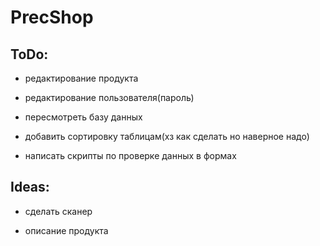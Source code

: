 # PrecShop

## ToDo:
- редактирование продукта

- редактирование пользователя(пароль)

- пересмотреть базу данных

- добавить сортировку таблицам(хз как сделать но наверное надо)

- написать скрипты по проверке данных в формах

## Ideas:

- сделать сканер

- описание продукта